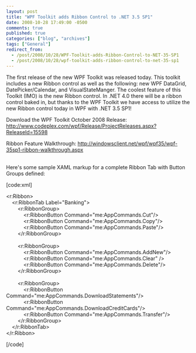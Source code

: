 ```yaml
---
layout: post
title: "WPF Toolkit adds Ribbon Control to .NET 3.5 SP1"
date: 2008-10-28 17:49:00 -0500
comments: true
published: true
categories: ["blog", "archives"]
tags: ["General"]
redirect_from: 
  - /post/2008/10/28/WPF-Toolkit-adds-Ribbon-Control-to-NET-35-SP1
  - /post/2008/10/28/wpf-toolkit-adds-ribbon-control-to-net-35-sp1
---
```

<!-- more -->
<p>The first release of the new WPF Toolkit was released today. This toolkit includes a new Ribbon control as well as the following: new WPF DataGrid, DatePicker/Calendar, and VisualStateManger. The coolest feature of this Toolkit (IMO) is the new Ribbon control. In .NET 4.0 there will be a ribbon control baked in, but thanks to the WPF Toolkit we have access to utilize the new Ribbon control today in WPF with .NET 3.5 SP1!</p>
<p>Download the WPF Toolkit October 2008 Release: <a href="http://www.codeplex.com/wpf/Release/ProjectReleases.aspx?ReleaseId=15598">http://www.codeplex.com/wpf/Release/ProjectReleases.aspx?ReleaseId=15598</a></p>
<p>Ribbon Feature Walkthrough: <a href="http://windowsclient.net/wpf/wpf35/wpf-35sp1-ribbon-walkthrough.aspx">http://windowsclient.net/wpf/wpf35/wpf-35sp1-ribbon-walkthrough.aspx</a></p>
<p><img src="/images/postsWPFToolkit_RibbonControl.png" alt="" /><br /><br />Here's some sample XAML markup for a complete Ribbon Tab with Button Groups defined:</p>
<p>[code:xml]</p>
<p>&lt;r:Ribbon&gt;<br />&nbsp;&nbsp;&nbsp; &lt;r:RibbonTab Label="Banking"&gt;<br />&nbsp;&nbsp;&nbsp;&nbsp;&nbsp;&nbsp;&nbsp; &lt;r:RibbonGroup&gt;<br />&nbsp;&nbsp;&nbsp;&nbsp;&nbsp;&nbsp;&nbsp;&nbsp;&nbsp;&nbsp;&nbsp; &lt;r:RibbonButton Command="me:AppCommands.Cut"/&gt;<br />&nbsp;&nbsp;&nbsp;&nbsp;&nbsp;&nbsp;&nbsp;&nbsp;&nbsp;&nbsp;&nbsp; &lt;r:RibbonButton Command="me:AppCommands.Copy"/&gt;<br />&nbsp;&nbsp;&nbsp;&nbsp;&nbsp;&nbsp;&nbsp;&nbsp;&nbsp;&nbsp;&nbsp; &lt;r:RibbonButton Command="me:AppCommands.Paste"/&gt;<br />&nbsp;&nbsp;&nbsp;&nbsp;&nbsp;&nbsp;&nbsp; &lt;/r:RibbonGroup&gt;<br /><br />&nbsp;&nbsp;&nbsp;&nbsp;&nbsp;&nbsp;&nbsp; &lt;r:RibbonGroup&gt;<br />&nbsp;&nbsp;&nbsp;&nbsp;&nbsp;&nbsp;&nbsp;&nbsp;&nbsp;&nbsp;&nbsp; &lt;r:RibbonButton Command="me:AppCommands.AddNew"/&gt;<br />&nbsp;&nbsp;&nbsp;&nbsp;&nbsp;&nbsp;&nbsp;&nbsp;&nbsp;&nbsp;&nbsp; &lt;r:RibbonButton Command="me:AppCommands.Clear" /&gt;<br />&nbsp;&nbsp;&nbsp;&nbsp;&nbsp;&nbsp;&nbsp;&nbsp;&nbsp;&nbsp;&nbsp; &lt;r:RibbonButton Command="me:AppCommands.Delete"/&gt;<br />&nbsp;&nbsp;&nbsp;&nbsp;&nbsp;&nbsp;&nbsp; &lt;/r:RibbonGroup&gt;<br /><br />&nbsp;&nbsp;&nbsp;&nbsp;&nbsp;&nbsp;&nbsp; &lt;r:RibbonGroup&gt;<br />&nbsp;&nbsp;&nbsp;&nbsp;&nbsp;&nbsp;&nbsp;&nbsp;&nbsp;&nbsp;&nbsp; &lt;r:RibbonButton Command="me:AppCommands.DownloadStatements"/&gt;<br />&nbsp;&nbsp;&nbsp;&nbsp;&nbsp;&nbsp;&nbsp;&nbsp;&nbsp;&nbsp;&nbsp; &lt;r:RibbonButton Command="me:AppCommands.DownloadCreditCards"/&gt;<br />&nbsp;&nbsp;&nbsp;&nbsp;&nbsp;&nbsp;&nbsp;&nbsp;&nbsp;&nbsp;&nbsp; &lt;r:RibbonButton Command="me:AppCommands.Transfer"/&gt;<br />&nbsp;&nbsp;&nbsp;&nbsp;&nbsp;&nbsp;&nbsp; &lt;/r:RibbonGroup&gt;<br />&nbsp;&nbsp;&nbsp; &lt;/r:RibbonTab&gt;<br />&lt;/r:Ribbon&gt;</p>
<p>[/code]</p>
